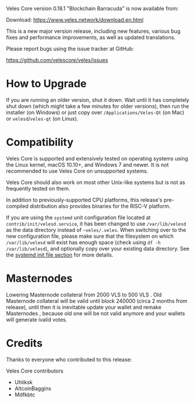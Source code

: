 Veles Core version 0.18.1 "Blockchain Barracuda" is now available from:

Download: <https://www.veles.network/download.en.html>

This is a new major version release, including new features, various bug
fixes and performance improvements, as well as updated translations.

Please report bugs using the issue tracker at GitHub:

  <https://github.com/velescore/veles/issues>

How to Upgrade
==============

If you are running an older version, shut it down. Wait until it has
completely shut down (which might take a few minutes for older
versions), then run the installer (on Windows) or just copy over
`/Applications/Veles-Qt` (on Mac) or `velesd`/`veles-qt` (on
Linux).

Compatibility
==============

Veles Core is supported and extensively tested on operating systems
using the Linux kernel, macOS 10.10+, and Windows 7 and newer. It is not
recommended to use Veles Core on unsupported systems.

Veles Core should also work on most other Unix-like systems but is not
as frequently tested on them.

In addition to previously-supported CPU platforms, this release's
pre-compiled distribution also provides binaries for the RISC-V
platform.

If you are using the `systemd` unit configuration file located at
`contrib/init/velesd.service`, it has been changed to use
`/var/lib/velesd` as the data directory instead of
`~veles/.veles`. When switching over to the new configuration file,
please make sure that the filesystem on which `/var/lib/velesd` will
exist has enough space (check using `df -h /var/lib/velesd`), and
optionally copy over your existing data directory. See the [systemd init
file section](#systemd-init-file) for more details.

Masternodes
===========
Lowering Masternode collateral from 2000 VLS to 500 VLS . Old Masternode collateral will be valid until block 240000 (circa 2 months from release), until then it is inevitable update your wallet and remake Masternodes , because old one will be not valid anymore and your wallets will generate ivalid votes.

Credits
=======

Thanks to everyone who contributed to this release:

Veles Core contributors
- Uhliksk
- AltcoinBaggins
- Mdfkbtc

